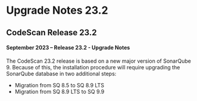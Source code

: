 # Upgrade Notes 23.2

## CodeScan Release 23.2

#### September 2023 – Release 23.2 - Upgrade Notes <a href="#release-23.2-upgrade-notes" id="release-23.2-upgrade-notes"></a>

The CodeScan 23.2 release is based on a new major version of SonarQube 9. Because of this, the installation procedure will require upgrading the SonarQube database in two additional steps:

* Migration from SQ 8.5 to SQ 8.9 LTS
* Migration from SQ 8.9 LTS to SQ 9.9

